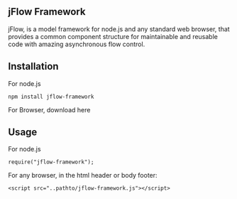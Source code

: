 <br/>
<br/>
<h2 id = "Inheritance" >
jFlow Framework
</h2>



jFlow, is a model framework for node.js and any standard web browser, that provides a common component structure for 
maintainable and reusable code with amazing asynchronous flow control.




Installation
------------

For node.js

    npm install jflow-framework

For Browser, download here

Usage
-----

For node.js

    require("jflow-framework");

For any browser, in the html header or body footer:

	<script src="..pathto/jflow-framework.js"></script>	

	

